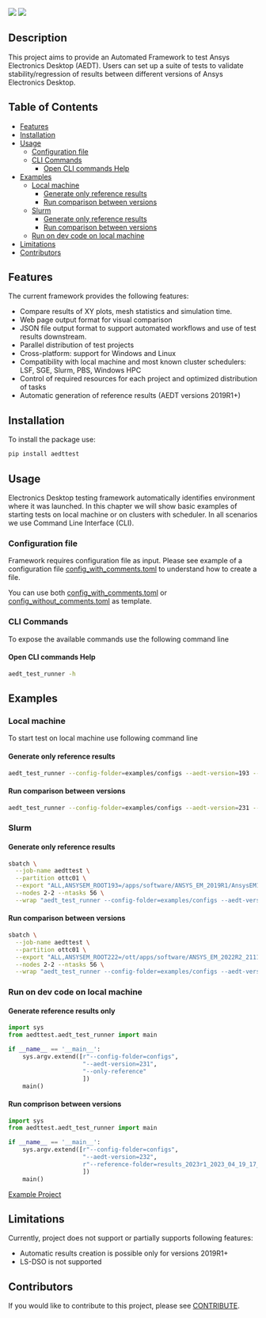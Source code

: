 [![](https://img.shields.io/pypi/v/aedttest.svg)](https://pypi.python.org/pypi/aedttest/)
[![](https://img.shields.io/pypi/pyversions/aedttest.svg)](https://pypi.python.org/pypi/aedttest/)

    
## Description
This project aims to provide an Automated Framework to test Ansys Electronics Desktop (AEDT). 
Users can set up a suite of tests to validate stability/regression of results between 
different versions of Ansys Electronics Desktop.


## Table of Contents

<!-- toc -->

- [Features](#features)
- [Installation](#installation)
- [Usage](#usage)
  * [Configuration file](#configuration-file)
  * [CLI Commands](#cli-commands)
    + [Open CLI commands Help](#open-cli-commands-help)
- [Examples](#examples)
  * [Local machine](#local-machine)
    + [Generate only reference results](#generate-only-reference-results)
    + [Run comparison between versions](#run-comparison-between-versions)
  * [Slurm](#slurm)
    + [Generate only reference results](#generate-only-reference-results-1)
    + [Run comparison between versions](#run-comparison-between-versions-1)
  * [Run on dev code on local machine](#run-on-dev-code-on-local-machine)
- [Limitations](#limitations)
- [Contributors](#contributors)

<!-- tocstop -->

## Features
The current framework provides the following features:
* Compare results of XY plots, mesh statistics and simulation time.
* Web page output format for visual comparison
* JSON file output format to support automated workflows and use of test results downstream.
* Parallel distribution of test projects
* Cross-platform: support for Windows and Linux
* Compatibility with local machine and most known cluster schedulers: 
  LSF, SGE, Slurm, PBS, Windows HPC
* Control of required resources for each project and optimized distribution of tasks
* Automatic generation of reference results (AEDT versions 2019R1+)

## Installation
To install the package use:
```bash
pip install aedttest
```

## Usage
Electronics Desktop testing framework automatically identifies environment where it was launched. In this chapter we 
will show basic examples of starting tests on local machine or on clusters with scheduler. In all scenarios we use 
Command Line Interface (CLI).

### Configuration file
Framework requires configuration file as input. Please see example of a configuration file 
[config_with_comments.toml][1] to understand how to create a file.  

You can use both [config_with_comments.toml][1] or [config_without_comments.toml][2] as template.

[1]: examples/configs/config_with_comments.toml
[2]: examples/configs/config_without_comments.toml

### CLI Commands
To expose the available commands use the following command line

#### Open CLI commands Help
```bash
aedt_test_runner -h
```

## Examples

### Local machine
To start test on local machine use following command line

#### Generate only reference results
```bash
aedt_test_runner --config-folder=examples/configs --aedt-version=193 --only-reference
```

#### Run comparison between versions
```bash
aedt_test_runner --config-folder=examples/configs --aedt-version=231 --reference-folder=reference_folder
```

### Slurm
#### Generate only reference results
```bash
sbatch \
  --job-name aedttest \
  --partition ottc01 \
  --export "ALL,ANSYSEM_ROOT193=/apps/software/ANSYS_EM_2019R1/AnsysEM19.3/Linux64,ANS_NODEPCHECK=1" \
  --nodes 2-2 --ntasks 56 \
  --wrap "aedt_test_runner --config-folder=examples/configs --aedt-version=193 --only-reference"
```

#### Run comparison between versions
```bash
sbatch \
  --job-name aedttest \
  --partition ottc01 \
  --export "ALL,ANSYSEM_ROOT222=/ott/apps/software/ANSYS_EM_2022R2_211129/v222/Linux64,ANS_NODEPCHECK=1" \
  --nodes 2-2 --ntasks 56 \
  --wrap "aedt_test_runner --config-folder=examples/configs --aedt-version=222 --reference-folder=~/reference_folder"
```

### Run on dev code on local machine
#### Generate reference results only
```python
import sys
from aedttest.aedt_test_runner import main

if __name__ == '__main__':
    sys.argv.extend([r"--config-folder=configs",
                     "--aedt-version=231",
                     "--only-reference"
                     ])
    main()

```
#### Run comprison between versions
```python
import sys
from aedttest.aedt_test_runner import main

if __name__ == '__main__':
    sys.argv.extend([r"--config-folder=configs",
                     "--aedt-version=232",
                     r"--reference-folder=results_2023r1_2023_04_19_17_37_02\reference_folder"
                     ])
    main()
```

[Example Project](examples/hfss_3dlayout_via_transition)

## Limitations
Currently, project does not support or partially supports following features:
* Automatic results creation is possible only for versions 2019R1+
* LS-DSO is not supported

## Contributors
If you would like to contribute to this project, please see [CONTRIBUTE](docs/CONTRIBUTE.md).
